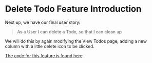 # Delete Todo Feature Introduction

Next up, we have our final user story:

> As a User I can delete a Todo, so that I can clean up

We will do this by again modifying the View Todos page, adding a new column with a little delete icon to be clicked.

[The code for this feature is found here]()

